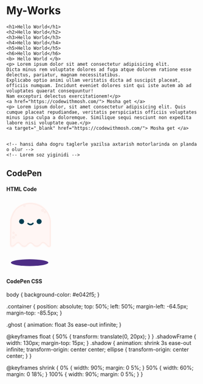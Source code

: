 # My-Works

<!DOCTYPE html>
<html lang="en">
  <head>
    <meta charset="UTF-8">
    <meta name="viewport" content="width=device-width, initial-scale=4.0">
    <link rel="stylesheet" href="src/style.css">
    <title> IT Brains</title>
  </head>
  <body>
    
    <h1>Hello World</h1>
    <h2>Hello World</h2>
    <h3>Hello World</h3>
    <h4>Hello World</h4>
    <h5>Hello World</h5>
    <h6>Hello World</h6>
    <b> Hello World </b>
    <p> Lorem ipsum dolor sit amet consectetur adipisicing elit. 
    Dicta minus rem voluptate dolores ad fuga atque dolorem ratione esse delectus, pariatur, magnam necessitatibus. 
    Explicabo optio animi ullam veritatis dicta ad suscipit placeat, officiis numquam. Incidunt eveniet dolores sint qui iste autem ab ad voluptates quaerat consequuntur!
    Nam excepturi delectus exercitationem!</p>
    <a href="https://codewithmosh.com/"> Mosha get </a>
    <p> Lorem ipsum dolor, sit amet consectetur adipisicing elit. Quis cumque placeat repudiandae, veritatis perspiciatis officiis voluptates minus ipsa culpa a doloremque. Similique sequi nesciunt non expedita labore nisi voluptate quae.</p>
    <a target="_blank" href="https://codewithmosh.com/"> Mosha get </a>
   

    <!-- hansi daha dogru taglerle yazilsa axtarish motorlarinda on planda o olur -->
    <!-- Lorem soz yiginidi -->
  </body>
  <body>

  </body>
</html>



<h2>CodePen</h2>

<h4> HTML Code </h4>


<div class="container">
<svg class="ghost" version="1.1" id="Layer_1" xmlns="http://www.w3.org/2000/svg" xmlns:xlink="http://www.w3.org/1999/xlink" x="0px" y="0px"
	 width="127.433px" height="132.743px" viewBox="0 0 127.433 132.743" enable-background="new 0 0 127.433 132.743"
	 xml:space="preserve">
<path fill="#FFF6F4" d="M116.223,125.064c1.032-1.183,1.323-2.73,1.391-3.747V54.76c0,0-4.625-34.875-36.125-44.375
	s-66,6.625-72.125,44l-0.781,63.219c0.062,4.197,1.105,6.177,1.808,7.006c1.94,1.811,5.408,3.465,10.099-0.6
	c7.5-6.5,8.375-10,12.75-6.875s5.875,9.75,13.625,9.25s12.75-9,13.75-9.625s4.375-1.875,7,1.25s5.375,8.25,12.875,7.875
	s12.625-8.375,12.625-8.375s2.25-3.875,7.25,0.375s7.625,9.75,14.375,8.125C114.739,126.01,115.412,125.902,116.223,125.064z"/>
<circle fill="#013E51" cx="86.238" cy="57.885" r="6.667"/>
<circle fill="#013E51" cx="40.072" cy="57.885" r="6.667"/>
<path fill="#013E51" d="M71.916,62.782c0.05-1.108-0.809-2.046-1.917-2.095c-0.673-0.03-1.28,0.279-1.667,0.771
	c-0.758,0.766-2.483,2.235-4.696,2.358c-1.696,0.094-3.438-0.625-5.191-2.137c-0.003-0.003-0.007-0.006-0.011-0.009l0.002,0.005
	c-0.332-0.294-0.757-0.488-1.235-0.509c-1.108-0.049-2.046,0.809-2.095,1.917c-0.032,0.724,0.327,1.37,0.887,1.749
	c-0.001,0-0.002-0.001-0.003-0.001c2.221,1.871,4.536,2.88,6.912,2.986c0.333,0.014,0.67,0.012,1.007-0.01
	c3.163-0.191,5.572-1.942,6.888-3.166l0.452-0.453c0.021-0.019,0.04-0.041,0.06-0.061l0.034-0.034
	c-0.007,0.007-0.015,0.014-0.021,0.02C71.666,63.771,71.892,63.307,71.916,62.782z"/>
<circle fill="#FCEFED" stroke="#FEEBE6" stroke-miterlimit="10" cx="18.614" cy="99.426" r="3.292"/>
<circle fill="#FCEFED" stroke="#FEEBE6" stroke-miterlimit="10" cx="95.364" cy="28.676" r="3.291"/>
<circle fill="#FCEFED" stroke="#FEEBE6" stroke-miterlimit="10" cx="24.739" cy="93.551" r="2.667"/>
<circle fill="#FCEFED" stroke="#FEEBE6" stroke-miterlimit="10" cx="101.489" cy="33.051" r="2.666"/>
<circle fill="#FCEFED" stroke="#FEEBE6" stroke-miterlimit="10" cx="18.738" cy="87.717" r="2.833"/>
<path fill="#FCEFED" stroke="#FEEBE6" stroke-miterlimit="10" d="M116.279,55.814c-0.021-0.286-2.323-28.744-30.221-41.012
	c-7.806-3.433-15.777-5.173-23.691-5.173c-16.889,0-30.283,7.783-37.187,15.067c-9.229,9.736-13.84,26.712-14.191,30.259
	l-0.748,62.332c0.149,2.133,1.389,6.167,5.019,6.167c1.891,0,4.074-1.083,6.672-3.311c4.96-4.251,7.424-6.295,9.226-6.295
	c1.339,0,2.712,1.213,5.102,3.762c4.121,4.396,7.461,6.355,10.833,6.355c2.713,0,5.311-1.296,7.942-3.962
	c3.104-3.145,5.701-5.239,8.285-5.239c2.116,0,4.441,1.421,7.317,4.473c2.638,2.8,5.674,4.219,9.022,4.219
	c4.835,0,8.991-2.959,11.27-5.728l0.086-0.104c1.809-2.2,3.237-3.938,5.312-3.938c2.208,0,5.271,1.942,9.359,5.936
	c0.54,0.743,3.552,4.674,6.86,4.674c1.37,0,2.559-0.65,3.531-1.932l0.203-0.268L116.279,55.814z M114.281,121.405
	c-0.526,0.599-1.096,0.891-1.734,0.891c-2.053,0-4.51-2.82-5.283-3.907l-0.116-0.136c-4.638-4.541-7.975-6.566-10.82-6.566
	c-3.021,0-4.884,2.267-6.857,4.667l-0.086,0.104c-1.896,2.307-5.582,4.999-9.725,4.999c-2.775,0-5.322-1.208-7.567-3.59
	c-3.325-3.528-6.03-5.102-8.772-5.102c-3.278,0-6.251,2.332-9.708,5.835c-2.236,2.265-4.368,3.366-6.518,3.366
	c-2.772,0-5.664-1.765-9.374-5.723c-2.488-2.654-4.29-4.395-6.561-4.395c-2.515,0-5.045,2.077-10.527,6.777
	c-2.727,2.337-4.426,2.828-5.37,2.828c-2.662,0-3.017-4.225-3.021-4.225l0.745-62.163c0.332-3.321,4.767-19.625,13.647-28.995
	c3.893-4.106,10.387-8.632,18.602-11.504c-0.458,0.503-0.744,1.165-0.744,1.898c0,1.565,1.269,2.833,2.833,2.833
	c1.564,0,2.833-1.269,2.833-2.833c0-1.355-0.954-2.485-2.226-2.764c4.419-1.285,9.269-2.074,14.437-2.074
	c7.636,0,15.336,1.684,22.887,5.004c26.766,11.771,29.011,39.047,29.027,39.251V121.405z"/>
</svg>



  <p class="shadowFrame"><svg version="1.1" class="shadow" id="Layer_1" xmlns="http://www.w3.org/2000/svg" xmlns:xlink="http://www.w3.org/1999/xlink" x="61px" y="20px"
	 width="122.436px" height="39.744px" viewBox="0 0 122.436 39.744" enable-background="new 0 0 122.436 39.744"
	 xml:space="preserve">
<ellipse fill="#4d2d85" cx="61.128" cy="19.872" rx="49.25" ry="8.916"/>
    </svg></p>
</div>


<h4> CodePen CSS </h4>

body {
  background-color: #e042f5;
}

.container {
  position: absolute;
  top: 50%;
  left: 50%;
  margin-left: -64.5px;
  margin-top: -85.5px;
}

.ghost {
  animation: float 3s ease-out infinite;
}

@keyframes float {
  50% {
     transform: translate(0, 20px);
  }
}
.shadowFrame {
  width: 130px;
  margin-top: 15px;
}
.shadow {
  animation: shrink 3s ease-out infinite;
  transform-origin: center center;
  ellipse {
    transform-origin: center center;
  }
}

@keyframes shrink {
  0% {
    width: 90%;
    margin: 0 5%;
  }
  50% {
    width: 60%;
    margin: 0 18%;
  }
  100% {
    width: 90%;
    margin: 0 5%;
  }
}
